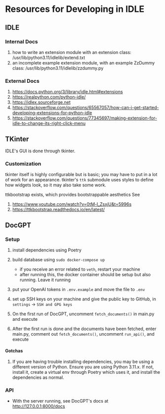# Resources for Developing in IDLE

## IDLE

### Internal Docs

1. how to write an extension module with an extension class: /usr/lib/python3.11/idlelib/extend.txt
1. an incomplete example extension module, with an example ZzDummy class: /usr/lib/python3.11/idlelib/zzdummy.py

### External Docs

1. <https://docs.python.org/3/library/idle.html#extensions>
1. <https://realpython.com/python-idle/>
1. <https://idlex.sourceforge.net>
1. <https://stackoverflow.com/questions/65567057/how-can-i-get-started-developing-extensions-for-python-idle>
1. <https://stackoverflow.com/questions/77345697/making-extension-for-idle-to-change-its-right-click-menu>

## TKinter

IDLE's GUI is done through tkinter.

### Customization

tkinter itself is highly configurable but is basic; you may have to put in a lot of work for an appearance. tkinter's `ttk` submodule uses styles to define how widgets look, so it may also take some work.

ttkbootstrap exists, which provides bootstrappable aesthetics
See

1. <https://www.youtube.com/watch?v=0tM-l_ZsxjU&t=5996s>
1. <https://ttkbootstrap.readthedocs.io/en/latest/>

## DocGPT

### Setup

1. install dependencies using Poetry

1. build database using `sudo docker-compose up`

   - if you receive an error related to `veth`, restart your machine
   - after running this, the docker container should be setup but also running. Leave it running

1. put your OpenAI tokens in `.env.example` and move the file to `.env`

1. set up SSH keys on your machine and give the public key to GitHub, in `settings` -> `SSH and GPG keys`

1. On the first run of DocGPT, uncomment `fetch_documents()` in main.py and execute

1. After the first run is done and the documents have been fetched, enter main.py, comment out `fetch_documents()`, uncomment `run_api()`, and execute

#### Gotchas

1. If you are having trouble installing dependencies, you may be using a different version of Python. Ensure you are using Python 3.11.x. If not, install it, create a virtual env through Poetry which uses it, and install the dependencies as normal.

### API

- With the server running, see DocGPT's docs at <http://127.0.0.1:8000/docs>
